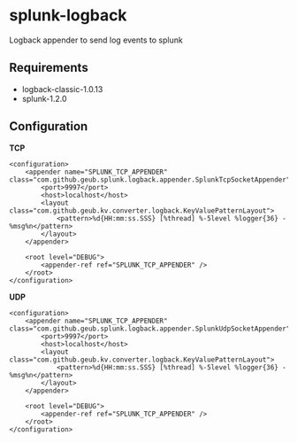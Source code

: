splunk-logback
==============

Logback appender to send log events to splunk

Requirements
------------

* logback-classic-1.0.13
* splunk-1.2.0

Configuration
-------------

**TCP**

    <configuration>
        <appender name="SPLUNK_TCP_APPENDER" class="com.github.geub.splunk.logback.appender.SplunkTcpSocketAppender">
            <port>9997</port>
    	    <host>localhost</host>
    	    <layout class="com.github.geub.kv.converter.logback.KeyValuePatternLayout">
                <pattern>%d{HH:mm:ss.SSS} [%thread] %-5level %logger{36} - %msg%n</pattern>
            </layout>
        </appender>
        
        <root level="DEBUG">
            <appender-ref ref="SPLUNK_TCP_APPENDER" />
        </root>
    </configuration>
    
**UDP**

    <configuration>
        <appender name="SPLUNK_TCP_APPENDER" class="com.github.geub.splunk.logback.appender.SplunkUdpSocketAppender">
            <port>9997</port>
    	    <host>localhost</host>
    	    <layout class="com.github.geub.kv.converter.logback.KeyValuePatternLayout">
                <pattern>%d{HH:mm:ss.SSS} [%thread] %-5level %logger{36} - %msg%n</pattern>
            </layout>
        </appender>
        
        <root level="DEBUG">
            <appender-ref ref="SPLUNK_TCP_APPENDER" />
        </root>
    </configuration>
